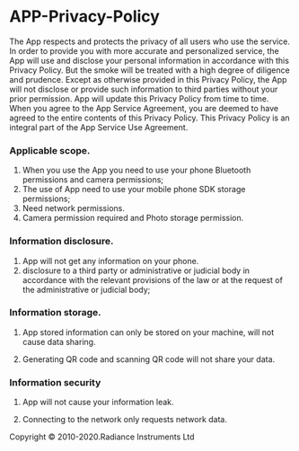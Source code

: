 # APP-Privacy-Policy
The App respects and protects the privacy of all users who use the service. In order to provide you with more accurate and personalized service, the App will use and disclose your personal information in accordance with this Privacy Policy. But the smoke will be treated with a high degree of diligence and prudence. Except as otherwise provided in this Privacy Policy, the App will not disclose or provide such information to third parties without your prior permission. App will update this Privacy Policy from time to time. When you agree to the App Service Agreement, you are deemed to have agreed to the entire contents of this Privacy Policy. This Privacy Policy is an integral part of the App Service Use Agreement.

### Applicable scope.
1. When you use the App you need to use your phone Bluetooth permissions and camera permissions;
2. The use of App need to use your mobile phone SDK storage permissions;
3. Need network permissions.
4. Camera permission required and Photo storage permission.

### Information disclosure.
1. App will not get any information on your phone.
2. disclosure to a third party or administrative or judicial body in accordance with the relevant provisions of the law or at the request of the administrative or judicial body;

### Information storage.
1. App stored information can only be stored on your machine, will not cause data sharing.

2. Generating QR code and scanning QR code will not share your data.

### Information security
1. App will not cause your information leak.

2. Connecting to the network only requests network data.

Copyright © 2010-2020.Radiance Instruments Ltd
